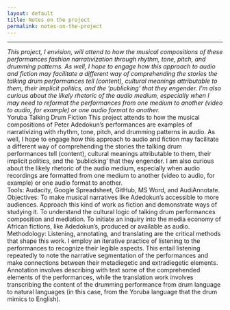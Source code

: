 ```yaml
---
layout: default
title: Notes on the project
permalink: notes-on-the-project
---
```

<!-- Add an essay or interpretive material below this line,
using HTML or markdown.  Do not modify this file above this line -->
--- 
*This project, I envision, will attend to how the musical compositions of these performances fashion narrativization through rhythm, tone, pitch, and drumming patterns. As well, I hope to engage how this approach to audio and fiction may facilitate a different way of comprehending the stories the talking drum performances tell (content), cultural meanings attributable to them, their implicit politics, and the ‘publicking’ that they engender. I’m also curious about the likely rhetoric of the audio medium, especially when I may need to reformat the performances from one medium to another (video to audio, for example) or one audio format to another.*  
Yoruba Talking Drum Fiction
This project attends to how the musical compositions of Peter Adedokun’s performances are examples of narrativizing with rhythm, tone, pitch, and drumming patterns in audio. As well, I hope to engage how this approach to audio and fiction may facilitate a different way of comprehending the stories the talking drum performances tell (content), cultural meanings attributable to them, their implicit politics, and the ‘publicking’ that they engender. I am also curious about the likely rhetoric of the audio medium, especially when audio recordings are formatted from one medium to another (video to audio, for example) or one audio format to another.  
Tools: Audacity, Google Spreadsheet, GitHub, MS Word, and AudiAnnotate.
Objectives:
To make musical narratives like Adedokun’s accessible to more audiences.
Approach this kind of work as fiction and demonstrate ways of studying it.
To understand the cultural logic of talking drum performances composition and mediation.
To initiate an inquiry into the media economy of African fictions, like Adedokun’s, produced or available as audio.
Methodology: 
Listening, annotating, and translating are the critical methods that shape this work. I employ an iterative practice of listening to the performances to recognize their legible aspects. This entail listening repeatedly to note the narrative segmentation of the performances and make connections between their metadiegetic and extradiegetic elements. Annotation involves describing with text some of the comprehended elements of the performances, while the translation work involves transcribing the content of the drumming performance from drum language to natural languages (in this case, from the Yoruba language that the drum mimics to English).

